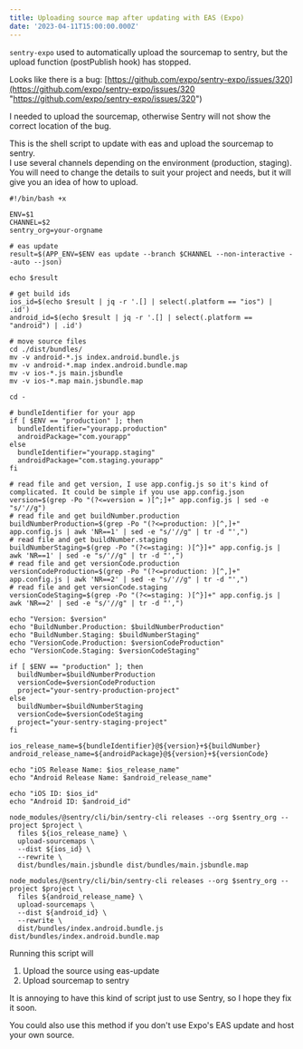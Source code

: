 ```yaml
---
title: Uploading source map after updating with EAS (Expo)
date: '2023-04-11T15:00:00.000Z'
---
```


`sentry-expo` used to automatically upload the sourcemap to sentry, but the upload function (postPublish hook) has stopped.

Looks like there is a bug: [https://github.com/expo/sentry-expo/issues/320](https://github.com/expo/sentry-expo/issues/320 "https://github.com/expo/sentry-expo/issues/320")

I needed to upload the sourcemap, otherwise Sentry will not show the correct location of the bug.

This is the shell script to update with eas and upload the sourcemap to sentry.\
I use several channels depending on the environment (production, staging).\
You will need to change the details to suit your project and needs, but it will give you an idea of how to upload.

```shell
#!/bin/bash +x

ENV=$1
CHANNEL=$2
sentry_org=your-orgname

# eas update
result=$(APP_ENV=$ENV eas update --branch $CHANNEL --non-interactive --auto --json)

echo $result

# get build ids
ios_id=$(echo $result | jq -r '.[] | select(.platform == "ios") | .id')
android_id=$(echo $result | jq -r '.[] | select(.platform == "android") | .id')

# move source files
cd ./dist/bundles/
mv -v android-*.js index.android.bundle.js
mv -v android-*.map index.android.bundle.map
mv -v ios-*.js main.jsbundle
mv -v ios-*.map main.jsbundle.map

cd -

# bundleIdentifier for your app
if [ $ENV == "production" ]; then
  bundleIdentifier="yourapp.production"
  androidPackage="com.yourapp"
else
  bundleIdentifier="yourapp.staging"
  androidPackage="com.staging.yourapp"
fi

# read file and get version, I use app.config.js so it's kind of complicated. It could be simple if you use app.config.json
version=$(grep -Po "(?<=version = )[^;]+" app.config.js | sed -e "s/'//g")
# read file and get buildNumber.production
buildNumberProduction=$(grep -Po "(?<=production: )[^,]+" app.config.js | awk 'NR==1' | sed -e "s/'//g" | tr -d "',")
# read file and get buildNumber.staging
buildNumberStaging=$(grep -Po "(?<=staging: )[^}]+" app.config.js | awk 'NR==1' | sed -e "s/'//g" | tr -d "',")
# read file and get versionCode.production
versionCodeProduction=$(grep -Po "(?<=production: )[^,]+" app.config.js | awk 'NR==2' | sed -e "s/'//g" | tr -d "',")
# read file and get versionCode.staging
versionCodeStaging=$(grep -Po "(?<=staging: )[^}]+" app.config.js | awk 'NR==2' | sed -e "s/'//g" | tr -d "',")

echo "Version: $version"
echo "BuildNumber.Production: $buildNumberProduction"
echo "BuildNumber.Staging: $buildNumberStaging"
echo "VersionCode.Production: $versionCodeProduction"
echo "VersionCode.Staging: $versionCodeStaging"

if [ $ENV == "production" ]; then
  buildNumber=$buildNumberProduction
  versionCode=$versionCodeProduction
  project="your-sentry-production-project"
else
  buildNumber=$buildNumberStaging
  versionCode=$versionCodeStaging
  project="your-sentry-staging-project"
fi

ios_release_name=${bundleIdentifier}@${version}+${buildNumber}
android_release_name=${androidPackage}@${version}+${versionCode}

echo "iOS Release Name: $ios_release_name"
echo "Android Release Name: $android_release_name"

echo "iOS ID: $ios_id"
echo "Android ID: $android_id"

node_modules/@sentry/cli/bin/sentry-cli releases --org $sentry_org --project $project \
  files ${ios_release_name} \
  upload-sourcemaps \
  --dist ${ios_id} \
  --rewrite \
  dist/bundles/main.jsbundle dist/bundles/main.jsbundle.map

node_modules/@sentry/cli/bin/sentry-cli releases --org $sentry_org --project $project \
  files ${android_release_name} \
  upload-sourcemaps \
  --dist ${android_id} \
  --rewrite \
  dist/bundles/index.android.bundle.js dist/bundles/index.android.bundle.map
```

Running this script will

1. Upload the source using eas-update
2. Upload sourcemap to sentry

It is annoying to have this kind of script just to use Sentry, so I hope they fix it soon.

You could also use this method if you don't use Expo's EAS update and host your own source.
